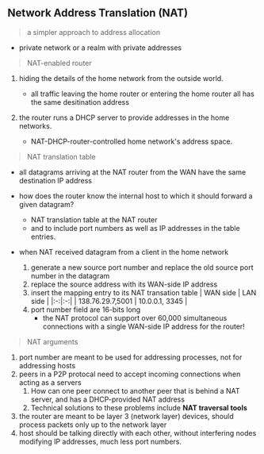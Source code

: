 ## Network Address Translation (NAT)

> a simpler approach to address allocation 

- private network or a realm with private addresses

> NAT-enabled router
1. hiding the details of the home network from the outside world.
   - all traffic leaving the home router or entering the home router all has the same desitination address

2. the router runs a DHCP server to provide addresses in the home networks.
   - NAT-DHCP-router-controlled home network's address space.
   
> NAT translation table

- all datagrams arriving at the NAT router from the WAN have the same destination IP address
- how does the router know the internal host to which it should forward a given datagram?
  - NAT translation table at the NAT router
  - and to include port numbers as well as IP addresses in the table entries.

- when NAT received datagram from a client in the home network
  1. generate a new source port number and replace the old source port number in the datagram
  2. replace the source address with its WAN-side IP address
  3. insert the mapping entry to its NAT transation table
  | WAN side  | LAN side  |
  |:-:|:-:|
  | 138.76.29.7,5001  |  10.0.0.1, 3345 |
  4. port number field are 16-bits long
     - the NAT protocol can support over 60,000 simultaneous connections with a single WAN-side IP address for the router!

> NAT arguments
1. port number are meant to be used for addressing processes, not for addressing hosts
2. peers in a P2P protocal need to accept incoming connections when acting as a servers
   1. How can one peer connect to another peer that is behind a NAT server, and has a DHCP-provided NAT address
   2. Technical solutions to these problems include **NAT traversal tools**
3. the router are meant to be layer 3 (network layer) devices, should process packets only up to the network layer
4. host should be talking directly with each other, without interfering nodes modifying IP addresses, much less port numbers.

     
